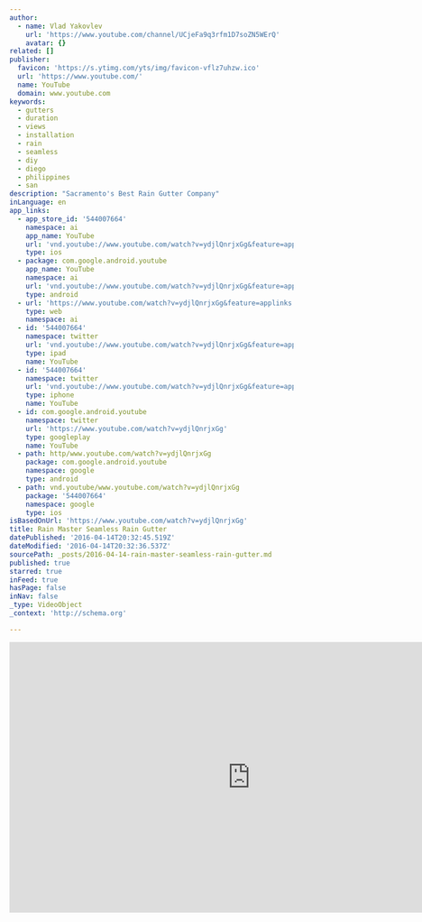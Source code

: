 ```yaml
---
author:
  - name: Vlad Yakovlev
    url: 'https://www.youtube.com/channel/UCjeFa9q3rfm1D7soZN5WErQ'
    avatar: {}
related: []
publisher:
  favicon: 'https://s.ytimg.com/yts/img/favicon-vflz7uhzw.ico'
  url: 'https://www.youtube.com/'
  name: YouTube
  domain: www.youtube.com
keywords:
  - gutters
  - duration
  - views
  - installation
  - rain
  - seamless
  - diy
  - diego
  - philippines
  - san
description: "Sacramento's Best Rain Gutter Company"
inLanguage: en
app_links:
  - app_store_id: '544007664'
    namespace: ai
    app_name: YouTube
    url: 'vnd.youtube://www.youtube.com/watch?v=ydjlQnrjxGg&feature=applinks'
    type: ios
  - package: com.google.android.youtube
    app_name: YouTube
    namespace: ai
    url: 'vnd.youtube://www.youtube.com/watch?v=ydjlQnrjxGg&feature=applinks'
    type: android
  - url: 'https://www.youtube.com/watch?v=ydjlQnrjxGg&feature=applinks'
    type: web
    namespace: ai
  - id: '544007664'
    namespace: twitter
    url: 'vnd.youtube://www.youtube.com/watch?v=ydjlQnrjxGg&feature=applinks'
    type: ipad
    name: YouTube
  - id: '544007664'
    namespace: twitter
    url: 'vnd.youtube://www.youtube.com/watch?v=ydjlQnrjxGg&feature=applinks'
    type: iphone
    name: YouTube
  - id: com.google.android.youtube
    namespace: twitter
    url: 'https://www.youtube.com/watch?v=ydjlQnrjxGg'
    type: googleplay
    name: YouTube
  - path: http/www.youtube.com/watch?v=ydjlQnrjxGg
    package: com.google.android.youtube
    namespace: google
    type: android
  - path: vnd.youtube/www.youtube.com/watch?v=ydjlQnrjxGg
    package: '544007664'
    namespace: google
    type: ios
isBasedOnUrl: 'https://www.youtube.com/watch?v=ydjlQnrjxGg'
title: Rain Master Seamless Rain Gutter
datePublished: '2016-04-14T20:32:45.519Z'
dateModified: '2016-04-14T20:32:36.537Z'
sourcePath: _posts/2016-04-14-rain-master-seamless-rain-gutter.md
published: true
starred: true
inFeed: true
hasPage: false
inNav: false
_type: VideoObject
_context: 'http://schema.org'

---
```

<iframe src="https://cdn.embedly.com/widgets/media.html?src=https%3A%2F%2Fwww.youtube.com%2Fembed%2FydjlQnrjxGg%3Ffeature%3Doembed&amp;url=https%3A%2F%2Fwww.youtube.com%2Fwatch%3Fv%3DydjlQnrjxGg&amp;image=https%3A%2F%2Fi.ytimg.com%2Fvi%2FydjlQnrjxGg%2Fhqdefault.jpg&amp;key=b7d04c9b404c499eba89ee7072e1c4f7&amp;type=text%2Fhtml&amp;schema=youtube" width="854" height="480" scrolling="no" frameborder="0" allowfullscreen="allowfullscreen" style=""></iframe>